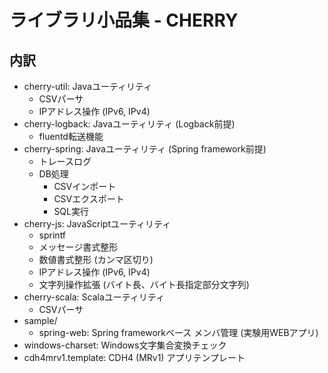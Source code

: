 ライブラリ小品集 - CHERRY
=========================

内訳
----
* cherry-util: Javaユーティリティ
   * CSVパーサ
   * IPアドレス操作 (IPv6, IPv4)
* cherry-logback: Javaユーティリティ (Logback前提)
   * fluentd転送機能
* cherry-spring: Javaユーティリティ (Spring framework前提)
   * トレースログ
   * DB処理
      * CSVインポート
      * CSVエクスポート
      * SQL実行
* cherry-js: JavaScriptユーティリティ
   * sprintf
   * メッセージ書式整形
   * 数値書式整形 (カンマ区切り)
   * IPアドレス操作 (IPv6, IPv4)
   * 文字列操作拡張 (バイト長、バイト長指定部分文字列)
* cherry-scala: Scalaユーティリティ
   * CSVパーサ
* sample/
   * spring-web: Spring frameworkベース メンバ管理 (実験用WEBアプリ)
* windows-charset: Windows文字集合変換チェック
* cdh4mrv1.template: CDH4 (MRv1) アプリテンプレート

